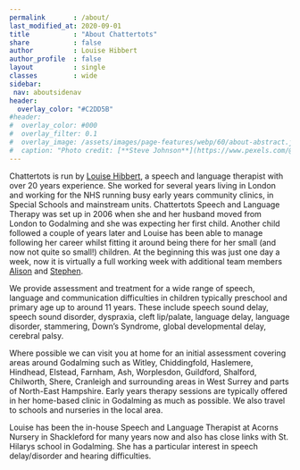 ```yaml
---
permalink       : /about/
last_modified_at: 2020-09-01
title           : "About Chattertots"
share           : false
author          : Louise Hibbert
author_profile  : false
layout          : single
classes         : wide
sidebar:
 nav: aboutsidenav
header:
  overlay_color: "#C2DD5B"
#header:
#  overlay_color: #000
#  overlay_filter: 0.1
#  overlay_image: /assets/images/page-features/webp/60/about-abstract.jpg
#  caption: "Photo credit: [**Steve Johnson**](https://www.pexels.com/@steve)"
---
```

Chattertots is run by [Louise Hibbert](/louise), a speech and language therapist with over 20 years experience.  She worked for several years living in London and working for the NHS running busy early years community clinics, in Special Schools and mainstream units.  Chattertots Speech and Language Therapy was set up in 2006 when she and her husband moved from London to Godalming and she was expecting her first child.  Another child followed a couple of years later and Louise has been able to manage following her career whilst fitting it around being there for her small (and now not quite so small!) children.  At the beginning this was just one day a week, now it is virtually a full working week with additional team members [Alison](/alison) and [Stephen](/stephen).

We provide assessment and treatment for a wide range of speech, language and communication difficulties in children typically preschool and primary age up to around 11 years.  These include speech sound delay, speech sound disorder, dyspraxia, cleft lip/palate, language delay, language disorder, stammering, Down’s Syndrome, global developmental delay, cerebral palsy.   

Where possible we can visit you at home for an initial assessment covering areas around Godalming such as Witley, Chiddingfold, Haslemere, Hindhead, Elstead, Farnham, Ash, Worplesdon, Guildford, Shalford, Chilworth, Shere, Cranleigh and surrounding areas in West Surrey and parts of North-East Hampshire.  Early years therapy sessions are typically offered in her home-based clinic in Godalming as much as possible. We also travel to schools and nurseries in the local area.  

Louise has been the in-house Speech and Language Therapist at Acorns Nursery in Shackleford for many years now and also has close links with St. Hilarys school in Godalming.  She has a particular interest in speech delay/disorder and hearing difficulties.  